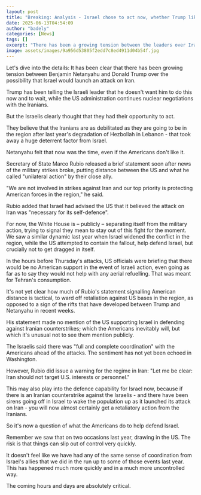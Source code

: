 ```yaml
---
layout: post
title: "Breaking: Analysis - Israel chose to act now, whether Trump likes it or not"
date: 2025-06-13T04:54:09
author: "badely"
categories: [News]
tags: []
excerpt: "There has been a growing tension between the leaders over Iran - now the US is distancing itself from Israel's 'unilateral action'."
image: assets/images/9a956d53805f2edd7c8ed4911d04b54f.jpg
---
```


Let's dive into the details: It has been clear that there has been growing tension between Benjamin Netanyahu and Donald Trump over the possibility that Israel would launch an attack on Iran. 

Trump has been telling the Israeli leader that he doesn't want him to do this now and to wait, while the US administration continues nuclear negotiations with the Iranians.

But the Israelis clearly thought that they had their opportunity to act. 

They believe that the Iranians are as debilitated as they are going to be in the region after last year's degradation of Hezbollah in Lebanon - that took away a huge deterrent factor from Israel.

Netanyahu felt that now was the time, even if the Americans don't like it. 

Secretary of State Marco Rubio released a brief statement soon after news of the military strikes broke, putting distance between the US and what he called "unilateral action" by their close ally. 

"We are not involved in strikes against Iran and our top priority is protecting American forces in the region," he said. 

Rubio added that Israel had advised the US that it believed the attack on Iran was "necessary for its self-defence". 

For now, the White House is – publicly – separating itself from the military action, trying to signal they mean to stay out of this fight for the moment. We saw a similar dynamic last year when Israel widened the conflict in the region, while the US attempted to contain the fallout, help defend Israel, but crucially not to get dragged in itself.

In the hours before Thursday's attacks, US officials were briefing that there would be no American support in the event of Israeli action, even going as far as to say they would not help with any aerial refuelling. That was meant for Tehran's consumption.

It's not yet clear how much of Rubio's statement signalling American distance is tactical, to ward off retaliation against US bases in the region, as opposed to a sign of the rifts that have developed between Trump and Netanyahu in recent weeks. 

His statement made no mention of the US supporting Israel in defending against Iranian counterstrikes; which the Americans inevitably will, but which it's unusual not to see them mention publicly.

The Israelis said there was "full and complete coordination" with the Americans ahead of the attacks. The sentiment has not yet been echoed in Washington.

However, Rubio did issue a warning for the regime in Iran: "Let me be clear: Iran should not target U.S. interests or personnel."

This may also play into the defence capability for Israel now, because if there is an Iranian counterstrike against the Israelis - and there have been sirens going off in Israel to wake the population up as it launched its attack on Iran - you will now almost certainly get a retaliatory action from the Iranians.

So it's now a question of what the Americans do to help defend Israel.

Remember we saw that on two occasions last year, drawing in the US. The risk is that things can slip out of control very quickly.

It doesn't feel like we have had any of the same sense of coordination from Israel's allies that we did in the run up to some of those events last year. This has happened much more quickly and in a much more uncontrolled way.

The coming hours and days are absolutely critical.

